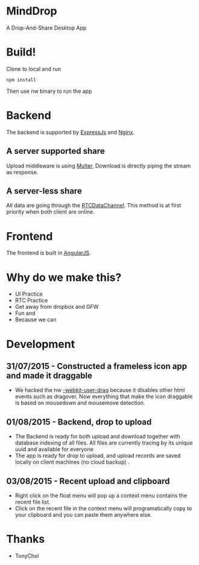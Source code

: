 # MindDrop
A Drop-And-Share Desktop App

# Build!
Clone to local and run 

    npm install
    
Then use nw binary to run the app

# Backend

The backend is supported by [ExpressJs](http://expressjs.com/) and [Nginx](http://nginx.org).

## A server supported share

Upload middleware is using [Multer](https://github.com/expressjs/multer), Download is directly piping the stream as response.

## A server-less share

All data are going through the [RTCDataChannel](https://developer.mozilla.org/en-US/docs/Web/API/RTCDataChannel). This method is at first priority when both client are online.

# Frontend

The frontend is built in [AngularJS](https://angularjs.org/).

# Why do we make this?

* UI Practice
* RTC Practice
* Get away from dropbox and GFW
* Fun and
* Because we can

# Development

## 31/07/2015 - Constructed a frameless icon app and made it draggable

* We hacked the nw [-webkit-user-drag](https://github.com/nwjs/nw.js/wiki/Frameless-window) because it disables other html events such as dragover. Now everything that make the icon draggable is based on mousedown and mousemove detection.

## 01/08/2015 - Backend, drop to upload

* The Backend is ready for both upload and download together with database indexing of all files. All files are currently tracing by its unique uuid and available for everyone
* The app is ready for drop to upload, and upload records are saved locally on client machines (no cloud backup) .


## 03/08/2015 - Recent upload and clipboard

* Right click on the float menu will pop up a context menu contains the recent file list.
* Click on the recent file in the context menu will programatically copy to your clipboard and you can paste them anywhere else.

# Thanks
* TonyChol

